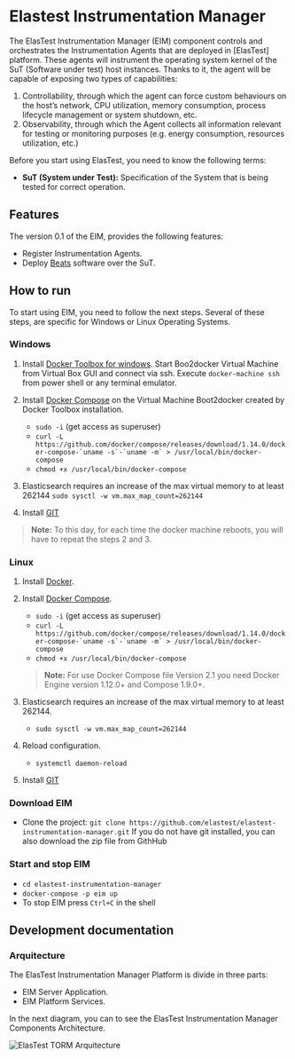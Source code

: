 # Elastest Instrumentation Manager
The ElasTest Instrumentation Manager (EIM) component controls and orchestrates the Instrumentation Agents that are deployed in [ElasTest] platform. These agents will instrument the operating system kernel of the SuT (Software under test) host instances. Thanks to it, the agent will be capable of exposing two types of capabilities: 
1) Controllability, through which the agent can force custom behaviours on the host’s network, CPU utilization, memory consumption, process lifecycle management or system shutdown, etc.
2) Observability, through which the Agent collects all information relevant for testing or monitoring purposes (e.g. energy consumption, resources utilization, etc.)

Before you start using ElasTest, you need to know the following terms:

- **SuT (System under Test):** Specification of the System that is being tested for correct operation.

## Features
The version 0.1 of the EIM, provides the following features:

- Register Instrumentation Agents. 
- Deploy [Beats](https://www.elastic.co/products/beats) software over the SuT.  

## How to run
To start using EIM, you need to follow the next steps. Several of these steps, are specific for Windows or Linux Operating Systems.

### Windows 
1.  Install [Docker Toolbox for windows](https://docs.docker.com/toolbox/toolbox_install_windows/).
Start Boo2docker Virtual Machine from Virtual Box GUI and connect via ssh. Execute `docker-machine ssh` from power shell or any terminal emulator. 
2.  Install [Docker Compose](https://docs.docker.com/compose/install/.) on the Virtual Machine Boot2docker created by Docker Toolbox installation. 
    - `sudo -i` (get access as superuser)    
    - ``curl -L https://github.com/docker/compose/releases/download/1.14.0/docker-compose-`uname -s`-`uname -m` > /usr/local/bin/docker-compose``
    - `chmod +x /usr/local/bin/docker-compose` 

3. Elasticsearch requires an increase of the max virtual memory to at least 262144 `sudo sysctl -w vm.max_map_count=262144`
4. Install [GIT](https://www.atlassian.com/git/tutorials/install-git) 

>**Note:** To this day, for each time the docker machine reboots, you will have to repeat the steps 2 and 3.

### Linux 
1. Install [Docker](https://docs.docker.com/engine/installation/).  
2. Install [Docker Compose](https://docs.docker.com/compose/install/).
    - `sudo -i` (get access as superuser)  
    - ``curl -L https://github.com/docker/compose/releases/download/1.14.0/docker-compose-`uname -s`-`uname -m` > /usr/local/bin/docker-compose``
    - `chmod +x /usr/local/bin/docker-compose` 

    > **Note:** For use Docker Compose file Version 2.1 you need Docker Engine version 1.12.0+ and Compose 1.9.0+.
    
3. Elasticsearch requires an increase of the max virtual memory to at least 262144. 
    - `sudo sysctl -w vm.max_map_count=262144`

4. Reload configuration.
    - `systemctl daemon-reload`
    
5. Install [GIT](https://www.atlassian.com/git/tutorials/install-git) 

### Download EIM
- Clone the project:
`git clone https://github.com/elastest/elastest-instrumentation-manager.git`
If you do not have git installed, you can also download the zip file from GithHub
 
### Start and stop EIM
- `cd elastest-instrumentation-manager`
- `docker-compose -p eim up `
- To stop EIM press `Ctrl+C` in the shell


## Development documentation

### Arquitecture
The ElasTest Instrumentation Manager Platform is divide in three parts:
- EIM Server Application.
- EIM Platform Services.

In the next diagram, you can to see the ElasTest Instrumentation Manager Components Architecture.

![ElasTest TORM Arquitecture](images/docker_environment_eim_r2.jpg.png)

